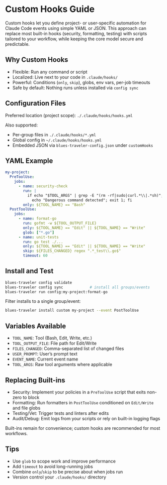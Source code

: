 # Custom Hooks Guide

Custom hooks let you define project- or user-specific automation for Claude Code events using simple YAML or JSON. This approach can replace most built-in hooks (security, formatting, testing) with scripts tailored to your workflow, while keeping the core model secure and predictable.

## Why Custom Hooks

- Flexible: Run any command or script
- Localized: Live next to your code in `.claude/hooks/`
- Powerful: Conditions (`only`, `skip`), globs, env vars, per-job timeouts
- Safe by default: Nothing runs unless installed via `config sync`

## Configuration Files

Preferred location (project scope): `./.claude/hooks/hooks.yml`

Also supported:
- Per-group files in `./.claude/hooks/*.yml`
- Global config in `~/.claude/hooks/hooks.yml`
- Embedded JSON via `blues-traveler-config.json` under `customHooks`

## YAML Example

```yaml
my-project:
  PreToolUse:
    jobs:
      - name: security-check
        run: |
          if echo "$TOOL_ARGS" | grep -E "(rm -rf|sudo|curl.*\\|.*sh)"; then
            echo "Dangerous command detected"; exit 1; fi
        only: ${TOOL_NAME} == "Bash"
  PostToolUse:
    jobs:
      - name: format-go
        run: gofmt -w ${TOOL_OUTPUT_FILE}
        only: ${TOOL_NAME} == "Edit" || ${TOOL_NAME} == "Write"
        glob: ["*.go"]
      - name: unit-tests
        run: go test ./...
        only: ${TOOL_NAME} == "Edit" || ${TOOL_NAME} == "Write"
        skip: ${FILES_CHANGED} regex ".*_test\\.go$"
        timeout: 60
```

## Install and Test

```bash
blues-traveler config validate
blues-traveler config sync            # install all groups/events
blues-traveler run config:my-project:format-go
```

Filter installs to a single group/event:

```bash
blues-traveler install custom my-project --event PostToolUse
```

## Variables Available

- `TOOL_NAME`: Tool (Bash, Edit, Write, etc.)
- `TOOL_OUTPUT_FILE`: File path for Edit/Write
- `FILES_CHANGED`: Comma-separated list of changed files
- `USER_PROMPT`: User’s prompt text
- `EVENT_NAME`: Current event name
- `TOOL_ARGS`: Raw tool arguments where applicable

## Replacing Built-ins

- Security: Implement your policies in a `PreToolUse` script that exits non-zero to block
- Formatting: Run formatters in `PostToolUse` conditioned on `Edit/Write` and file globs
- Testing/Vet: Trigger tests and linters after edits
- Audit/Debug: Emit logs from your scripts or rely on built-in logging flags

Built-ins remain for convenience; custom hooks are recommended for most workflows.

## Tips

- Use `glob` to scope work and improve performance
- Add `timeout` to avoid long-running jobs
- Combine `only`/`skip` to be precise about when jobs run
- Version control your `.claude/hooks/` directory

